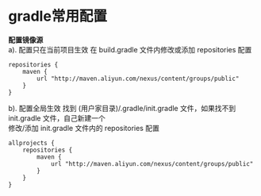 # gradle常用配置

**配置镜像源**  
a). 配置只在当前项目生效
在 build.gradle 文件内修改或添加 repositories 配置
```
repositories {
    maven {
        url "http://maven.aliyun.com/nexus/content/groups/public"
    }
}
```
b). 配置全局生效
找到 (用户家目录)/.gradle/init.gradle 文件，如果找不到 init.gradle 文件，自己新建一个  
修改/添加 init.gradle 文件内的 repositories 配置
```
allprojects {
    repositories {
        maven {
            url "http://maven.aliyun.com/nexus/content/groups/public"
        }
    }
}
```
